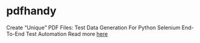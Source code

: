 # pdfhandy
Create “Unique” PDF Files: Test Data Generation For Python Selenium End-To-End Test Automation
Read more [here](http://clickworks.me/index.php/2020/04/05/create-unique-pdf-files-test-data-generation-for-python-selenium-end-to-end-test-automation/)
